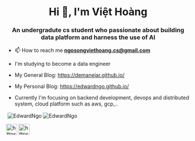 <h1 align="center">Hi 👋, I'm Việt Hoàng</h1>
<h3 align="center">An undergradute cs student who passionate about building data platform and harness the use of AI</h3>


- 📫 How to reach me **ngosongviethoang.cs@gmail.com**

- I'm studying to become a data engineer
- My General Blog: https://demanejar.github.io/
- My Personal Blog: https://edwardngo.github.io/
- Currently I'm focusing on backend development, devops and distributed system, cloud platform such as aws, gcp,..



<p>&nbsp;<img align="center" src="https://github-readme-stats.vercel.app/api?username=EdwardNgo&show_icons=true" alt="EdwardNgo" />
<img align="center" src="https://github-readme-stats.vercel.app/api/top-langs/?username=EdwardNgo&layout=compact" alt="EdwardNgo" /></p>

<p align="center">

<a href="https://fb.com/https://www.facebook.com/muscleenginee" target="blank"><img align="center" src="https://cdn.jsdelivr.net/npm/simple-icons@3.0.1/icons/facebook.svg" alt="https://www.facebook.com/edng.de/" height="30" width="30" /></a>
<a href="https://www.linkedin.com/in/ed-ng115/" target="blank"><img align="center" src="https://cdn.jsdelivr.net/npm/simple-icons@3.0.1/icons/linkedin.svg" alt="https://www.facebook.com/edng.de/" height="30" width="30" /></a>
</p>

